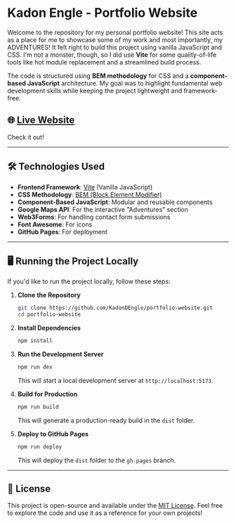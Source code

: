 # Kadon Engle - Portfolio Website

Welcome to the repository for my personal portfolio website! This site acts as a place for me to showcase some of my work and most importantly, my ADVENTURES! It felt right to build this project using vanilla JavaScript and CSS. I'm not a monster, though, so I did use **Vite** for some quality-of-life tools like hot module replacement and a streamlined build process.

The code is structured using **BEM methodology** for CSS and a **component-based JavaScript** architecture. My goal was to highlight fundamental web development skills while keeping the project lightweight and framework-free.

## 🌐 [Live Website](https://kadonengle.com)

Check it out!

---

## 🛠️ Technologies Used

- **Frontend Framework**: [Vite](https://vitejs.dev/) (Vanilla JavaScript)
- **CSS Methodology**: [BEM (Block Element Modifier)](http://getbem.com/)
- **Component-Based JavaScript**: Modular and reusable components
- **Google Maps API**: For the interactive "Adventures" section
- **Web3Forms**: For handling contact form submissions
- **Font Awesome**: For icons
- **GitHub Pages**: For deployment

---

## 🖥️ Running the Project Locally

If you'd like to run the project locally, follow these steps:

1. **Clone the Repository**
   ```bash
   git clone https://github.com/KadonDEngle/portfolio-website.git
   cd portfolio-website
   ```

2. **Install Dependencies**
   ```bash
   npm install
   ```

3. **Run the Development Server**
   ```bash
   npm run dev
   ```
   This will start a local development server at `http://localhost:5173`.

4. **Build for Production**
   ```bash
   npm run build
   ```
   This will generate a production-ready build in the `dist` folder.

5. **Deploy to GitHub Pages**
   ```bash
   npm run deploy
   ```
   This will deploy the `dist` folder to the `gh-pages` branch.

---

## 📜 License

This project is open-source and available under the [MIT License](LICENSE). Feel free to explore the code and use it as a reference for your own projects!
